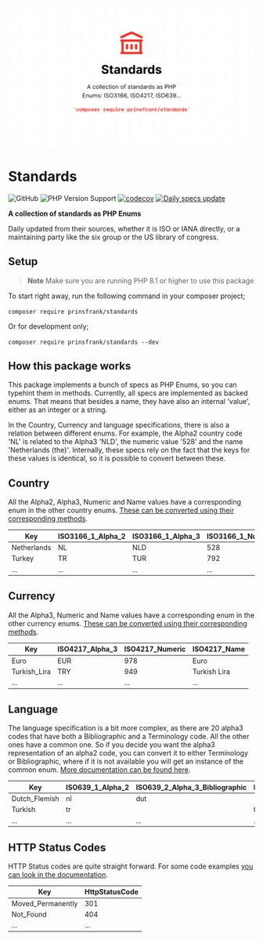![Banner](docs/images/banner.png)

# Standards

![GitHub](https://img.shields.io/github/license/prinsfrank/standards)
![PHP Version Support](https://img.shields.io/packagist/php-v/prinsfrank/standards)
[![codecov](https://codecov.io/gh/PrinsFrank/standards/branch/main/graph/badge.svg?token=9O3VB563MU)](https://codecov.io/gh/PrinsFrank/standards)
[![Daily specs update](https://github.com/PrinsFrank/standards/actions/workflows/update-specs.yml/badge.svg)](https://github.com/PrinsFrank/standards/actions/workflows/update-specs.yml)

**A collection of standards as PHP Enums**

Daily updated from their sources, whether it is ISO or IANA directly, or a maintaining party like the six group or the US library of congress.

## Setup

> **Note**
> Make sure you are running PHP 8.1 or higher to use this package

To start right away, run the following command in your composer project;

```composer require prinsfrank/standards```

Or for development only;

```composer require prinsfrank/standards --dev```

## How this package works

This package implements a bunch of specs as PHP Enums, so you can typehint them in methods. Currently, all specs are implemented as backed enums. That means that besides a name, they have also an internal 'value', either as an integer or a string.

In the Country, Currency and language specifications, there is also a relation between different enums. For example, the Alpha2 country code 'NL' is related to the Alpha3 'NLD', the numeric value '528' and the name 'Netherlands (the)'. Internally, these specs rely on the fact that the keys for these values is identical, so it is possible to convert between these.

## Country

All the Alpha2, Alpha3, Numeric and Name values have a corresponding enum in the other country enums. [These can be converted using their corresponding methods](/docs/country.md). 

| Key         | ISO3166_1_Alpha_2 | ISO3166_1_Alpha_3 | ISO3166_1_Numeric | ISO3166_1_Name    |
|-------------|-------------------|-------------------|-------------------|-------------------|
| Netherlands | NL                | NLD               | 528               | Netherlands (the) |
| Turkey      | TR                | TUR               | 792               | Türkiye           |
| ...         | ...               | ...               | ...               | ...               |

## Currency

All the Alpha3, Numeric and Name values have a corresponding enum in the other currency enums. [These can be converted using their corresponding methods](/docs/currency.md).

| Key          | ISO4217_Alpha_3 | ISO4217_Numeric | ISO4217_Name |
|--------------|-----------------|-----------------|--------------|
| Euro         | EUR             | 978             | Euro         |
| Turkish_Lira | TRY             | 949             | Turkish Lira |
| ...          | ...             | ...             | ...          |

## Language

The language specification is a bit more complex, as there are 20 alpha3 codes that have both a Bibliographic and a Terminology code. All the other ones have a common one. So if you decide you want the alpha3 representation of an alpha2 code, you can convert it to either Terminology or Bibliographic, where if it is not available you will get an instance of the common enum. [More documentation can be found here](/docs/language.md).

| Key           | ISO639_1_Alpha_2 | ISO639_2_Alpha_3_Bibliographic | ISO639_2_Alpha_3_Common | ISO639_2_Alpha_3_Terminology | ISO639_Name    |
|---------------|------------------|--------------------------------|-------------------------|------------------------------|----------------|
| Dutch_Flemish | nl               | dut                            |                         | nld                          | Dutch; Flemish |
| Turkish       | tr               |                                | tur                     |                              | Turkish        |
| ...           | ...              | ...                            | ...                     | ...                          | ...            |

## HTTP Status Codes

HTTP Status codes are quite straight forward. For some code examples [you can look in the documentation](/docs/http_status_code.md).

| Key               | HttpStatusCode |
|-------------------|----------------|
| Moved_Permanently | 301            |
| Not_Found         | 404            |
| ...               | ...            |
